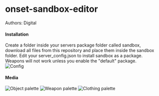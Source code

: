# onset-sandbox-editor
Authors: Digital

#### Installation
Create a folder inside your servers package folder called sandbox, download all files from this repository and place them inside the sandbox folder.
Edit your server_config.json to install sandbox as a package.
Weapons will not work unless you enable the "default" package.<br/>
![Config](https://cdn.felfire.app/55c69ef1e5eadca4c5101bb4195160b5.png)

#### Media
![Object palette](https://cdn.felfire.app/41c916737d318b27bc7f500945b14048.png)
![Weapon palette](https://cdn.felfire.app/d740eab76154e468cbb68fb6b8843e42.png)
![Clothing palette](https://cdn.felfire.app/df139be4781a41ba719f6a48ff923600.png)
